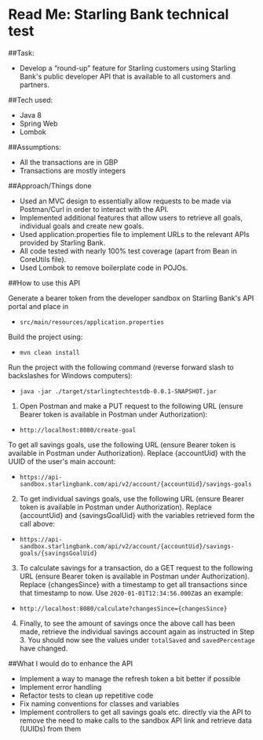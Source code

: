 # Read Me: Starling Bank technical test

##Task:
- Develop a “round-up” feature for Starling customers using Starling Bank's public
  developer API that is available to all customers and partners.
  
##Tech used:
- Java 8
- Spring Web
- Lombok

##Assumptions:
- All the transactions are in GBP
- Transactions are mostly integers

##Approach/Things done
- Used an MVC design to essentially allow requests to be made via Postman/Curl in order to interact
with the API.
- Implemented additional features that allow users to retrieve all goals, individual goals and create new goals.
- Used application.properties file to implement URLs to the relevant APIs provided by Starling Bank.
- All code tested with nearly 100% test coverage (apart from Bean in CoreUtils file).
- Used Lombok to remove boilerplate code in POJOs.


##How to use this API

Generate a bearer token from the developer sandbox on Starling Bank's API portal and place in 
- ```src/main/resources/application.properties```
  

Build the project using:

- ```mvn clean install```

Run the project with the following command (reverse forward slash to backslashes for Windows computers):

- ```java -jar ./target/starlingtechtestdb-0.0.1-SNAPSHOT.jar```


1) Open Postman and make a PUT request to the following URL (ensure Bearer token is available in Postman under 
Authorization):
- ```http://localhost:8080/create-goal```

To get all savings goals, use the following URL (ensure Bearer token is available in Postman under
Authorization). Replace {accountUid} with the UUID of the user's main account:
- ```https://api-sandbox.starlingbank.com/api/v2/account/{accountUid}/savings-goals```


2) To get individual savings goals, use the following URL (ensure Bearer token is available in Postman under
Authorization). Replace {accountUid} and {savingsGoalUid} with the variables retrieved form the call above:
- ```https://api-sandbox.starlingbank.com/api/v2/account/{accountUid}/savings-goals/{savingsGoalUid}```

3) To calculate savings for a transaction, do a GET request to the following URL (ensure Bearer token is 
available in Postman under Authorization). Replace {changesSince} with a timestamp to get all transactions since 
that timestamp to now. Use `2020-01-01T12:34:56.000Z`as an example:
- ```http://localhost:8080/calculate?changesSince={changesSince}```

4) Finally, to see the amount of savings once the above call has been made, retrieve the individual savings account 
again as instructed in Step 3. You should now see the values under `totalSaved` and `savedPercentage` have changed.

##What I would do to enhance the API
- Implement a way to manage the refresh token a bit better if possible
- Implement error handling
- Refactor tests to clean up repetitive code
- Fix naming conventions for classes and variables
- Implement controllers to get all savings goals etc. directly via the API to remove the need to make calls to the 
  sandbox API link and retrieve data (UUIDs) from them